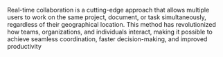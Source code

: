 Real-time collaboration is a cutting-edge approach that allows multiple users to work on the same project, document, or task simultaneously, regardless of their geographical location. This method has revolutionized how teams, organizations, and individuals interact, making it possible to achieve seamless coordination, faster decision-making, and improved productivity
